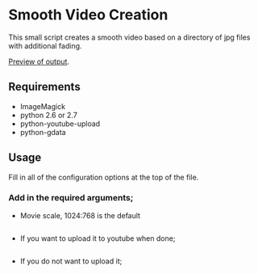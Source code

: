 # Smooth Video Creation

This small script creates a smooth video based on a directory of jpg files with additional fading. 


[Preview of output](http://www.youtube.com/watch?v=zKM15etZ-Hs).



## Requirements
* ImageMagick
* python 2.6 or 2.7
* python-youtube-upload
* python-gdata


## Usage
Fill in all of the configuration options at the top of the file.

### Add in the required arguments;

* Movie scale, 1024:768 is the default
```./makeSmooth.sh -c 1024:768
```

* If you want to upload it to youtube when done;
```./makeSmooth.sh -y y -c 1024:768
```
* If you do not want to upload it; 
```./makeSmooth.sh -y n -c 1024:768
```


